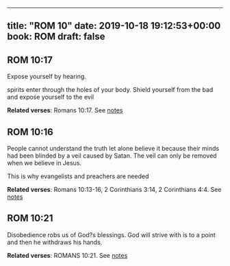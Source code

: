 
---
title: "ROM 10"
date: 2019-10-18 19:12:53+00:00
book: ROM
draft: false
---

## ROM 10:17

Expose yourself by hearing.

spirits enter through the holes of your body. Shield yourself from the bad and expose yourself to the evil

**Related verses**: Romans 10:17. See [notes](https://my.bible.com/notes/3278016138084868515)


## ROM 10:16

People cannot understand the truth let alone believe it because their minds had been blinded by a veil caused by Satan. The veil can only be removed when we believe in Jesus.

This is why evangelists and preachers are needed

**Related verses**: Romans 10:13-16, 2 Corinthians 3:14, 2 Corinthians 4:4. See [notes](https://my.bible.com/notes/3183555190901695401)


## ROM 10:21

Disobedience robs us of God?s blessings. God will strive with is to a point and then he withdraws his hands.

**Related verses**: ROMANS 10:21. See [notes](https://my.bible.com/notes/2801648382669218808)

